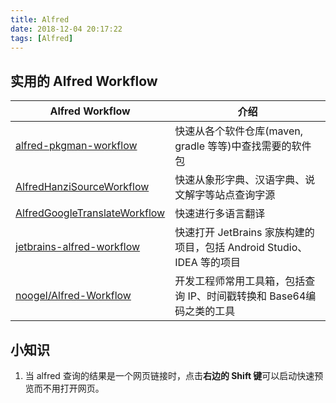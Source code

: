 ```yaml
---
title: Alfred
date: 2018-12-04 20:17:22
tags: [Alfred]
---
```


## 实用的 Alfred Workflow

| Alfred Workflow                                              | 介绍                                                         |
| ------------------------------------------------------------ | ------------------------------------------------------------ |
| [alfred-pkgman-workflow](https://github.com/willfarrell/alfred-pkgman-workflow) | 快速从各个软件仓库(maven, gradle 等等)中查找需要的软件包     |
| [AlfredHanziSourceWorkflow](https://github.com/LinLshare/AlfredHanziSourceWorkflow) | 快速从象形字典、汉语字典、说文解字等站点查询字源             |
| [AlfredGoogleTranslateWorkflow](https://github.com/LinLshare/AlfredGoogleTranslateWorkflow) | 快速进行多语言翻译                                           |
| [ jetbrains-alfred-workflow](https://github.com/bchatard/jetbrains-alfred-workflow) | 快速打开 JetBrains 家族构建的项目，包括 Android Studio、IDEA 等的项目 |
| [noogel/Alfred-Workflow](noogel/Alfred-Workflow)             | 开发工程师常用工具箱，包括查询 IP、时间戳转换和 Base64编码之类的工具 |

## 小知识

1. 当 alfred 查询的结果是一个网页链接时，点击**右边的 Shift 键**可以启动快速预览而不用打开网页。

